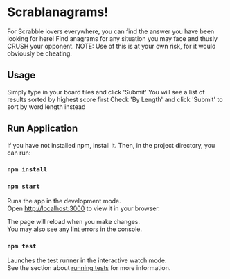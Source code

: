 # Scrablanagrams!

For Scrabble lovers everywhere, you can find the answer you have been looking for here!
Find anagrams for any situation you may face and thusly CRUSH your opponent.
NOTE:  Use of this is at your own risk, for it would obviously be cheating.

## Usage

Simply type in your board tiles and click 'Submit'
You will see a list of results sorted by highest score first
Check 'By Length' and click 'Submit' to sort by word length instead

## Run Application

If you have not installed npm, install it.
Then, in the project directory, you can run:

### `npm install`
### `npm start`

Runs the app in the development mode.\
Open [http://localhost:3000](http://localhost:3000) to view it in your browser.

The page will reload when you make changes.\
You may also see any lint errors in the console.

### `npm test`

Launches the test runner in the interactive watch mode.\
See the section about [running tests](https://facebook.github.io/create-react-app/docs/running-tests) for more information.